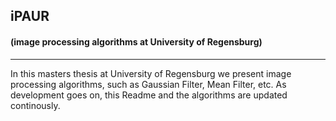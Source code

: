 ## iPAUR
#### (image processing algorithms at University of Regensburg)
------------------------

In this masters thesis at University of Regensburg we present image processing algorithms, such as Gaussian Filter, Mean Filter, etc.
As development goes on, this Readme and the algorithms are updated continously.